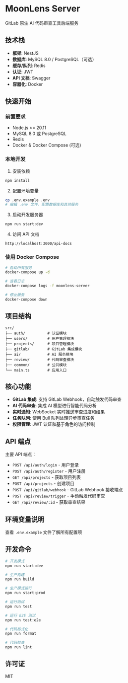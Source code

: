 # MoonLens Server

GitLab 原生 AI 代码审查工具后端服务

## 技术栈

- **框架**: NestJS
- **数据库**: MySQL 8.0 / PostgreSQL（可选）
- **缓存/队列**: Redis
- **认证**: JWT
- **API 文档**: Swagger
- **容器化**: Docker

## 快速开始

### 前置要求

- Node.js >= 20.11
- MySQL 8.0 或 PostgreSQL
- Redis
- Docker & Docker Compose (可选)

### 本地开发

1. 安装依赖
```bash
npm install
```

2. 配置环境变量
```bash
cp .env.example .env
# 编辑 .env 文件，配置数据库和其他服务
```

3. 启动开发服务器
```bash
npm run start:dev
```

4. 访问 API 文档
```
http://localhost:3000/api-docs
```

### 使用 Docker Compose

```bash
# 启动所有服务
docker-compose up -d

# 查看日志
docker-compose logs -f moonlens-server

# 停止服务
docker-compose down
```

## 项目结构

```
src/
├── auth/          # 认证模块
├── users/         # 用户管理模块
├── projects/      # 项目管理模块
├── gitlab/        # GitLab 集成模块
├── ai/            # AI 服务模块
├── review/        # 代码审查模块
├── common/        # 公共模块
└── main.ts        # 应用入口
```

## 核心功能

- **GitLab 集成**: 支持 GitLab Webhook，自动触发代码审查
- **AI 代码审查**: 集成 AI 模型进行智能代码分析
- **实时通知**: WebSocket 实时推送审查进度和结果
- **任务队列**: 使用 Bull 队列处理异步审查任务
- **权限管理**: JWT 认证和基于角色的访问控制

## API 端点

主要 API 端点：

- `POST /api/auth/login` - 用户登录
- `POST /api/auth/register` - 用户注册
- `GET /api/projects` - 获取项目列表
- `POST /api/projects` - 创建项目
- `POST /api/gitlab/webhook` - GitLab Webhook 接收端点
- `POST /api/review/trigger` - 手动触发代码审查
- `GET /api/review/:id` - 获取审查结果

## 环境变量说明

查看 `.env.example` 文件了解所有配置项

## 开发命令

```bash
# 开发模式
npm run start:dev

# 生产构建
npm run build

# 生产模式运行
npm run start:prod

# 运行测试
npm run test

# 运行 E2E 测试
npm run test:e2e

# 代码格式化
npm run format

# 代码检查
npm run lint
```

## 许可证

MIT